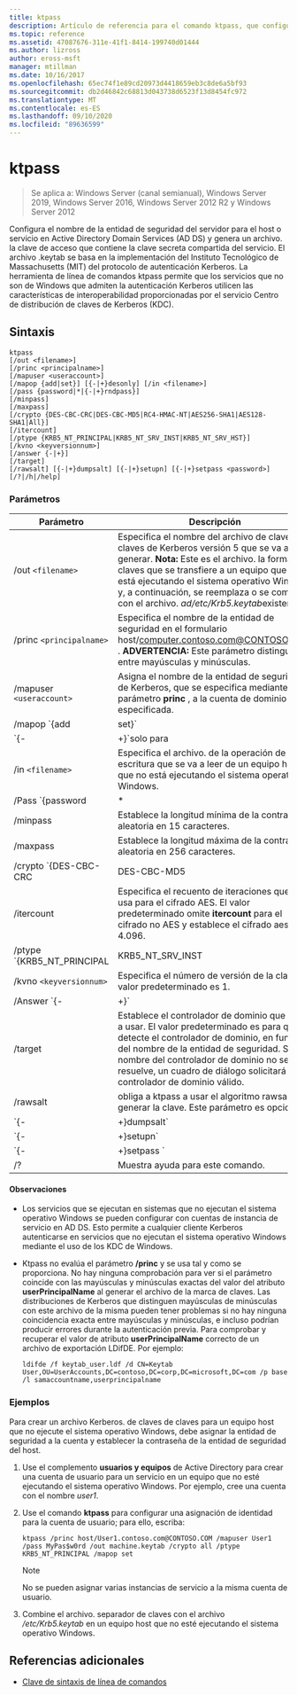 ```yaml
---
title: ktpass
description: Artículo de referencia para el comando ktpass, que configura el nombre de la entidad de seguridad del servidor para el host o el servicio en AD DS y genera un archivo. de claves de claves que contiene la clave secreta compartida del servicio.
ms.topic: reference
ms.assetid: 47087676-311e-41f1-8414-199740d01444
ms.author: lizross
author: eross-msft
manager: mtillman
ms.date: 10/16/2017
ms.openlocfilehash: 65ec74f1e89cd20973d4418659eb3c8de6a5bf93
ms.sourcegitcommit: db2d46842c68813d043738d6523f13d8454fc972
ms.translationtype: MT
ms.contentlocale: es-ES
ms.lasthandoff: 09/10/2020
ms.locfileid: "89636599"
---
```

# <a name="ktpass"></a>ktpass

> Se aplica a: Windows Server (canal semianual), Windows Server 2019, Windows Server 2016, Windows Server 2012 R2 y Windows Server 2012

Configura el nombre de la entidad de seguridad del servidor para el host o servicio en Active Directory Domain Services (AD DS) y genera un archivo. la clave de acceso que contiene la clave secreta compartida del servicio. El archivo .keytab se basa en la implementación del Instituto Tecnológico de Massachusetts (MIT) del protocolo de autenticación Kerberos. La herramienta de línea de comandos ktpass permite que los servicios que no son de Windows que admiten la autenticación Kerberos utilicen las características de interoperabilidad proporcionadas por el servicio Centro de distribución de claves de Kerberos (KDC).

## <a name="syntax"></a>Sintaxis

```
ktpass
[/out <filename>]
[/princ <principalname>]
[/mapuser <useraccount>]
[/mapop {add|set}] [{-|+}desonly] [/in <filename>]
[/pass {password|*|{-|+}rndpass}]
[/minpass]
[/maxpass]
[/crypto {DES-CBC-CRC|DES-CBC-MD5|RC4-HMAC-NT|AES256-SHA1|AES128-SHA1|All}]
[/itercount]
[/ptype {KRB5_NT_PRINCIPAL|KRB5_NT_SRV_INST|KRB5_NT_SRV_HST}]
[/kvno <keyversionnum>]
[/answer {-|+}]
[/target]
[/rawsalt] [{-|+}dumpsalt] [{-|+}setupn] [{-|+}setpass <password>]  [/?|/h|/help]
```

### <a name="parameters"></a>Parámetros

| Parámetro | Descripción |
| --------- | ------------|
| /out `<filename>` | Especifica el nombre del archivo de claves de claves de Kerberos versión 5 que se va a generar. **Nota:** Este es el archivo. la forma de claves que se transfiere a un equipo que no está ejecutando el sistema operativo Windows y, a continuación, se reemplaza o se combina con el archivo. *ad/etc/Krb5.keytab*existente. |
| /princ `<principalname>` | Especifica el nombre de la entidad de seguridad en el formulario host/computer.contoso.com@CONTOSO.COM . **ADVERTENCIA:** Este parámetro distingue entre mayúsculas y minúsculas. |
| /mapuser `<useraccount>` | Asigna el nombre de la entidad de seguridad de Kerberos, que se especifica mediante el parámetro **princ** , a la cuenta de dominio especificada. |
| /mapop `{add|set}` | Especifica cómo se establece el atributo de asignación.<ul><li>**Agregar** : agrega el valor del nombre de usuario local especificado. Este es el valor predeterminado.</li><li>**Set** : establece el valor para el cifrado solo del estándar de cifrado de datos (des) para el nombre de usuario local especificado.</li></ul> |
| `{-|+}`solo para | De forma predeterminada, se establece el cifrado de solo DES.<ul><li>**+** Establece una cuenta para el cifrado de solo DES.</li><li>**-** Libera la restricción en una cuenta para el cifrado solo DES. **Importante:** Windows no es compatible con DES de forma predeterminada.</li></ul> |
| /in `<filename>` | Especifica el archivo. de la operación de escritura que se va a leer de un equipo host que no está ejecutando el sistema operativo Windows. |
| /Pass `{password|*|{-|+}rndpass}` | Especifica una contraseña para el nombre de usuario de la entidad de seguridad que se especifica mediante el parámetro **princ** . Use `*` para solicitar una contraseña. |
| /minpass | Establece la longitud mínima de la contraseña aleatoria en 15 caracteres. |
| /maxpass | Establece la longitud máxima de la contraseña aleatoria en 256 caracteres. |
| /crypto `{DES-CBC-CRC|DES-CBC-MD5|RC4-HMAC-NT|AES256-SHA1|AES128-SHA1|All}` | Especifica las claves que se generan en el archivo de la clave de claves:<ul><li>**Des-CBC-CRC** : se usa por compatibilidad.</li><li>**Des-CBC-MD5** : se ajusta más estrechamente a la implementación de MIT y se usa por compatibilidad.</li><li>**RC4-HMAC-NT** : emplea el cifrado de 128 bits.</li><li>**AES256-SHA1** : emplea el cifrado AES256-CTS-HMAC-SHA1-96.</li><li>   **AES128-SHA1** : emplea el cifrado AES128-CTS-HMAC-SHA1-96.</li><li>**All** : indica que se pueden usar todos los tipos de cifrado admitidos.</li></ul><p>**Nota:** Dado que la configuración predeterminada se basa en versiones MIT anteriores, siempre debe usar el `/crypto` parámetro. |
| /itercount | Especifica el recuento de iteraciones que se usa para el cifrado AES. El valor predeterminado omite **itercount** para el cifrado no AES y establece el cifrado aes en 4.096. |
| /ptype `{KRB5_NT_PRINCIPAL|KRB5_NT_SRV_INST|KRB5_NT_SRV_HST}` | Especifica el tipo de entidad de seguridad.<ul><li>**KRB5_NT_PRINCIPAL** : el tipo de entidad de seguridad general (recomendado).</li><li>**KRB5_NT_SRV_INST** : la instancia de servicio de usuario</li><li>  **KRB5_NT_SRV_HST** : la instancia de servicio de host</li></ul> |
| /kvno `<keyversionnum>` | Especifica el número de versión de la clave. El valor predeterminado es 1. |
| /Answer `{-|+}` | Establece el modo de respuesta en segundo plano:<ul><li>**-** Las respuestas restablecer contraseñas se solicitan automáticamente **sin**.</li><li>**+** Respuestas restablecer contraseñas se solicita automáticamente con **sí**.</li></ul> |
| /target | Establece el controlador de dominio que se va a usar. El valor predeterminado es para que se detecte el controlador de dominio, en función del nombre de la entidad de seguridad. Si el nombre del controlador de dominio no se resuelve, un cuadro de diálogo solicitará un controlador de dominio válido. |
| /rawsalt | obliga a ktpass a usar el algoritmo rawsalt al generar la clave. Este parámetro es opcional. |
| `{-|+}dumpsalt` | La salida de este parámetro muestra el algoritmo de sal de MIT que se usa para generar la clave. |
| `{-|+}setupn` | Establece el nombre principal de usuario (UPN) además del nombre de entidad de seguridad de servicio (SPN). El valor predeterminado es establecer ambos en el archivo. |
| `{-|+}setpass <password>` | Establece la contraseña del usuario cuando se proporciona. Si se usa rndpass, en su lugar se genera una contraseña aleatoria. |
| /? | Muestra ayuda para este comando. |

#### <a name="remarks"></a>Observaciones

- Los servicios que se ejecutan en sistemas que no ejecutan el sistema operativo Windows se pueden configurar con cuentas de instancia de servicio en AD DS. Esto permite a cualquier cliente Kerberos autenticarse en servicios que no ejecutan el sistema operativo Windows mediante el uso de los KDC de Windows.

- Ktpass no evalúa el parámetro **/princ** y se usa tal y como se proporciona. No hay ninguna comprobación para ver si el parámetro coincide con las mayúsculas y minúsculas exactas del valor del atributo **userPrincipalName** al generar el archivo de la marca de claves. Las distribuciones de Kerberos que distinguen mayúsculas de minúsculas con este archivo de la misma pueden tener problemas si no hay ninguna coincidencia exacta entre mayúsculas y minúsculas, e incluso podrían producir errores durante la autenticación previa. Para comprobar y recuperar el valor de atributo **userPrincipalName** correcto de un archivo de exportación LDifDE. Por ejemplo:

    ```
    ldifde /f keytab_user.ldf /d CN=Keytab User,OU=UserAccounts,DC=contoso,DC=corp,DC=microsoft,DC=com /p base /l samaccountname,userprincipalname
    ````

### <a name="examples"></a>Ejemplos

Para crear un archivo Kerberos. de claves de claves para un equipo host que no ejecute el sistema operativo Windows, debe asignar la entidad de seguridad a la cuenta y establecer la contraseña de la entidad de seguridad del host.

1. Use el complemento **usuarios y equipos** de Active Directory para crear una cuenta de usuario para un servicio en un equipo que no esté ejecutando el sistema operativo Windows. Por ejemplo, cree una cuenta con el nombre *user1*.

2. Use el comando **ktpass** para configurar una asignación de identidad para la cuenta de usuario; para ello, escriba:

    ```
    ktpass /princ host/User1.contoso.com@CONTOSO.COM /mapuser User1 /pass MyPas$w0rd /out machine.keytab /crypto all /ptype KRB5_NT_PRINCIPAL /mapop set
    ```

    > [!NOTE]
    > No se pueden asignar varias instancias de servicio a la misma cuenta de usuario.

3. Combine el archivo. separador de claves con el archivo */etc/Krb5.keytab* en un equipo host que no esté ejecutando el sistema operativo Windows.

## <a name="additional-references"></a>Referencias adicionales

- [Clave de sintaxis de línea de comandos](command-line-syntax-key.md)
